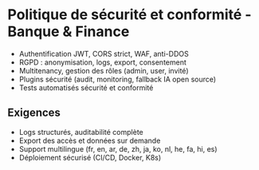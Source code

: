 # Politique de sécurité et conformité - Banque & Finance

- Authentification JWT, CORS strict, WAF, anti-DDOS
- RGPD : anonymisation, logs, export, consentement
- Multitenancy, gestion des rôles (admin, user, invité)
- Plugins sécurité (audit, monitoring, fallback IA open source)
- Tests automatisés sécurité et conformité

## Exigences
- Logs structurés, auditabilité complète
- Export des accès et données sur demande
- Support multilingue (fr, en, ar, de, zh, ja, ko, nl, he, fa, hi, es)
- Déploiement sécurisé (CI/CD, Docker, K8s)
